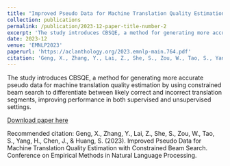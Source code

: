 ```yaml
---
title: "Improved Pseudo Data for Machine Translation Quality Estimation with Constrained Beam Search"
collection: publications
permalink: /publication/2023-12-paper-title-number-2
excerpt: 'The study introduces CBSQE, a method for generating more accurate pseudo data for machine translation quality estimation by using constrained beam search to differentiate between likely correct and incorrect translation segments, improving performance in both supervised and unsupervised settings.'
date: 2023-12
venue: 'EMNLP2023'
paperurl: 'https://aclanthology.org/2023.emnlp-main.764.pdf'
citation: 'Geng, X., Zhang, Y., Lai, Z., She, S., Zou, W., Tao, S., Yang, H., Chen, J., &amp; Huang, S. (2023). Improved Pseudo Data for Machine Translation Quality Estimation with Constrained Beam Search. Conference on Empirical Methods in Natural Language Processing.'
---
```

The study introduces CBSQE, a method for generating more accurate pseudo data for machine translation quality estimation by using constrained beam search to differentiate between likely correct and incorrect translation segments, improving performance in both supervised and unsupervised settings.

[Download paper here](https://aclanthology.org/2023.emnlp-main.764.pdf)

Recommended citation: Geng, X., Zhang, Y., Lai, Z., She, S., Zou, W., Tao, S., Yang, H., Chen, J., & Huang, S. (2023). Improved Pseudo Data for Machine Translation Quality Estimation with Constrained Beam Search. Conference on Empirical Methods in Natural Language Processing.